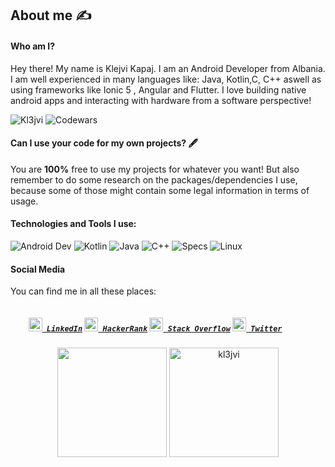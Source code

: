 
## About me :writing_hand:

#### Who am I?

Hey there! My name is Klejvi Kapaj. I am an Android Developer from Albania. I am well experienced in many languages like: Java, Kotlin,C, C++ aswell as using frameworks like Ionic 5 , Angular and Flutter. I love building native android apps and interacting with hardware from a software perspective!

![Kl3jvi](https://komarev.com/ghpvc/?username=kl3jvi&color=brightgreen)
![Codewars](https://www.codewars.com/users/kl3jvi/badges/micro)

#### Can I use your code for my own projects? 🖋️

You are **100%** free to use my projects for whatever you want! But also remember to do some research on the packages/dependencies I use, because some of those might contain some legal information in terms of usage.

#### Technologies and Tools I use:
![Android Dev](https://img.shields.io/badge/Android-3DDC84?style=for-the-badge&logo=android&logoColor=white)
![Kotlin](https://img.shields.io/badge/Kotlin-0095D5?&style=for-the-badge&logo=kotlin&logoColor=white)
![Java](https://img.shields.io/badge/Java-ED8B00?style=for-the-badge&logo=java&logoColor=white)
![C++](https://img.shields.io/badge/C%2B%2B-00599C?style=for-the-badge&logo=c%2B%2B&logoColor=white)
![Specs](https://img.shields.io/badge/Intel-Core_i5_8th-0071C5?style=for-the-badge&logo=intel&logoColor=white)
![Linux](https://img.shields.io/badge/Zorin%20OS-0CC1F3?style=for-the-badge&logo=zorin&logoColor=white)


#### Social Media
You can find me in all these places:

<h5 align="left">
  <code>
    <a href="https://www.linkedin.com/in/kl3jvi/" title="LinkedIn Profile"><img width="22" src="https://github.com/zumrudu-anka/zumrudu-anka/blob/master/images/linkedin.svg"> LinkedIn</a></code>
  <code><a href="https://www.hackerrank.com/klejvisiper" title="HackerRank Profile"><img width="22" src="https://github.com/zumrudu-anka/zumrudu-anka/blob/master/images/hackerrank.png"> HackerRank</a></code>
  <code><a href="https://stackoverflow.com/users/12013185/kl3jvi" title="Stack Overflow Profile"><img width="22" src="https://github.com/zumrudu-anka/zumrudu-anka/blob/master/images/stackoverflow.svg"> Stack Overflow</a></code>
  <code><a href="https://twitter.com/kl3jvi" title="Stack Overflow Profile"><img width="22" src="https://upload.wikimedia.org/wikipedia/sco/9/9f/Twitter_bird_logo_2012.svg"> Twitter</a></code>
</h5>

<p align="center">
  <img height=175 src = "https://github-readme-stats.vercel.app/api?username=kl3jvi&show_icons=true">
  <img height=175 src = "https://github-readme-stats.vercel.app/api/top-langs?username=kl3jvi&show_icons=true&locale=en&layout=compact&hide=css,scss,pug,php" alt="kl3jvi" />
</p>
